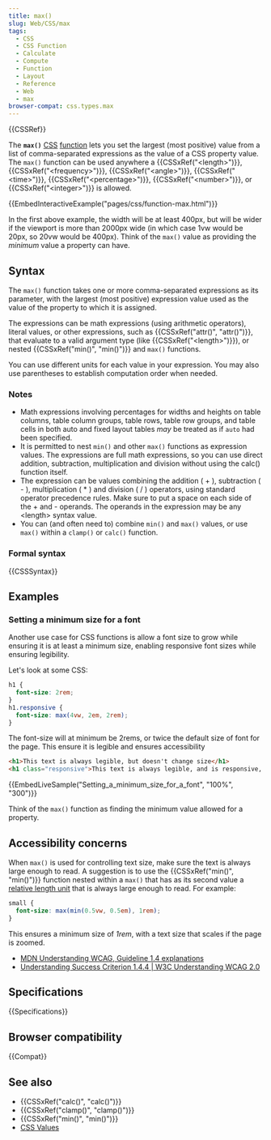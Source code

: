 ```yaml
---
title: max()
slug: Web/CSS/max
tags:
  - CSS
  - CSS Function
  - Calculate
  - Compute
  - Function
  - Layout
  - Reference
  - Web
  - max
browser-compat: css.types.max
---
```

{{CSSRef}}

The **`max()`** [CSS](/en-US/docs/Web/CSS) [function](/en-US/docs/Web/CSS/CSS_Functions) lets you set the largest (most positive) value from a list of comma-separated expressions as the value of a CSS property value. The `max()` function can be used anywhere a {{CSSxRef("&lt;length&gt;")}}, {{CSSxRef("&lt;frequency&gt;")}}, {{CSSxRef("&lt;angle&gt;")}}, {{CSSxRef("&lt;time&gt;")}}, {{CSSxRef("&lt;percentage&gt;")}}, {{CSSxRef("&lt;number&gt;")}}, or {{CSSxRef("&lt;integer&gt;")}} is allowed.

{{EmbedInteractiveExample("pages/css/function-max.html")}}

In the first above example, the width will be at least 400px, but will be wider if the viewport is more than 2000px wide (in which case 1vw would be 20px, so 20vw would be 400px). Think of the `max()` value as providing the _minimum_ value a property can have.

## Syntax

The `max()` function takes one or more comma-separated expressions as its parameter, with the largest (most positive) expression value used as the value of the property to which it is assigned.

The expressions can be math expressions (using arithmetic operators), literal values, or other expressions, such as {{CSSxRef("attr()", "attr()")}}, that evaluate to a valid argument type (like {{CSSxRef("&lt;length&gt;")}}), or nested {{CSSxRef("min()", "min()")}} and `max()` functions.

You can use different units for each value in your expression. You may also use parentheses to establish computation order when needed.

### Notes

- Math expressions involving percentages for widths and heights on table columns, table column groups, table rows, table row groups, and table cells in both auto and fixed layout tables _may_ be treated as if `auto` had been specified.
- It is permitted to nest `min()` and other `max()` functions as expression values. The expressions are full math expressions, so you can use direct addition, subtraction, multiplication and division without using the calc() function itself.
- The expression can be values combining the addition ( + ), subtraction ( - ), multiplication ( \* ) and division ( / ) operators, using standard operator precedence rules. Make sure to put a space on each side of the + and - operands. The operands in the expression may be any \<length> syntax value.
- You can (and often need to) combine `min()` and `max()` values, or use `max()` within a `clamp()` or `calc()` function.

### Formal syntax

{{CSSSyntax}}

## Examples

### Setting a minimum size for a font

Another use case for CSS functions is allow a font size to grow while ensuring it is at least a minimum size, enabling responsive font sizes while ensuring legibility.

Let's look at some CSS:

```css
h1 {
  font-size: 2rem;
}
h1.responsive {
  font-size: max(4vw, 2em, 2rem);
}
```

The font-size will at minimum be 2rems, or twice the default size of font for the page. This ensure it is legible and ensures accessibility

```html
<h1>This text is always legible, but doesn't change size</h1>
<h1 class="responsive">This text is always legible, and is responsive, to a point</h1>
```

{{EmbedLiveSample("Setting_a_minimum_size_for_a_font", "100%", "300")}}

Think of the `max()` function as finding the minimum value allowed for a property.

## Accessibility concerns

When `max()` is used for controlling text size, make sure the text is always large enough to read. A suggestion is to use the {{CSSxRef("min()", "min()")}} function nested within a `max()` that has as its second value a [relative length unit](/en-US/docs/Web/CSS/length#relative_length_units) that is always large enough to read. For example:

```css
small {
  font-size: max(min(0.5vw, 0.5em), 1rem);
}
```

This ensures a minimum size of _1rem_, with a text size that scales if the page is zoomed.

- [MDN Understanding WCAG, Guideline 1.4 explanations](/ja/docs/Web/Accessibility/Understanding_WCAG/Perceivable#guideline_1.4_make_it_easier_for_users_to_see_and_hear_content_including_separating_foreground_from_background)
- [Understanding Success Criterion 1.4.4 | W3C Understanding WCAG 2.0](https://www.w3.org/TR/UNDERSTANDING-WCAG20/visual-audio-contrast-scale.html)

## Specifications

{{Specifications}}

## Browser compatibility

{{Compat}}

## See also

- {{CSSxRef("calc()", "calc()")}}
- {{CSSxRef("clamp()", "clamp()")}}
- {{CSSxRef("min()", "min()")}}
- [CSS Values](/en-US/docs/Learn/CSS/Building_blocks/Values_and_units)
